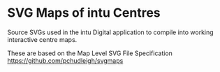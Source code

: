 # SVG Maps of intu Centres

Source SVGs used in the intu Digital application to compile into working interactive centre maps.

These are based on the Map Level SVG File Specification
https://github.com/pchudleigh/svgmaps
